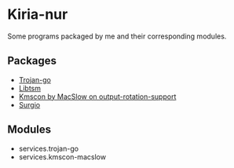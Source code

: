 # Kiria-nur

Some programs packaged by me and their corresponding modules.

## Packages

- [Trojan-go](https://github.com/p4gefau1t/trojan-go)
- [Libtsm](https://github.com/Aetf/libtsm)
- [Kmscon by MacSlow on output-rotation-support](https://github.com/MacSlow/kmscon/tree/output-rotation-support)
- [Surgio](https://github.com/geekdada/surgio)

## Modules

- services.trojan-go
- services.kmscon-macslow
